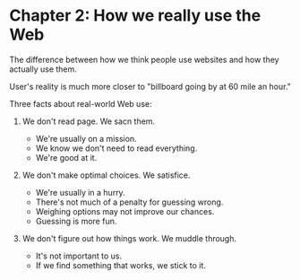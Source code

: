 # Chapter 2: How we really use the Web

The difference between how we think people use websites and how they actually use them.

User's reality is much more closer to "billboard going by at 60 mile an hour."

Three facts about real-world Web use:

1. We don't read page. We sacn them.

   - We're usually on a mission.
   - We know we don't need to read everything.
   - We're good at it.

1. We don't make optimal choices. We satisfice.

   - We're usually in a hurry.
   - There's not much of a penalty for guessing wrong.
   - Weighing options may not improve our chances.
   - Guessing is more fun.

1. We don't figure out how things work. We muddle through.
   - It's not important to us.
   - If we find something that works, we stick to it.
